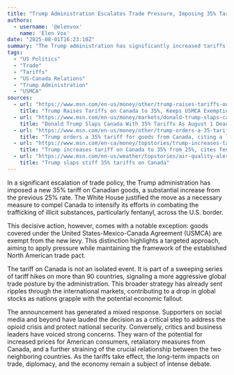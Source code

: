 ```yaml
---
title: "Trump Administration Escalates Trade Pressure, Imposing 35% Tariff on Canadian Goods"
authors:
  - username: '@elenvox'
    name: 'Elen Vox'
date: "2025-08-01T16:23:10Z"
summary: "The Trump administration has significantly increased tariffs on Canadian imports to 35%, citing Canada's alleged inaction on stemming the flow of illicit drugs. The move, which exempts goods under the USMCA trade pact, is part of a broader tariff strategy affecting over 90 countries and has sparked considerable debate."
tags:
  - "US Politics"
  - "Trade"
  - "Tariffs"
  - "US-Canada Relations"
  - "Trump Administration"
  - "USMCA"
sources:
  - url: "https://www.msn.com/en-us/money/other/trump-raises-tariffs-on-canada-to-35-keeps-usmca-exemption/ar-AA1JGpqo"
    title: "Trump Raises Tariffs on Canada to 35%, Keeps USMCA Exemption"
  - url: "https://www.msn.com/en-us/money/markets/donald-trump-slaps-canada-with-35-tariffs-as-august-1-deadline-passes/ar-AA1JI70x"
    title: "Donald Trump Slaps Canada With 35% Tariffs As August 1 Deadline Passes — Update"
  - url: "https://www.msn.com/en-us/money/other/trump-orders-a-35-tariff-for-goods-from-canada-citing-a-lack-of-cooperation-on-illicit-drugs/ar-AA1JHOv9"
    title: "Trump orders a 35% tariff for goods from Canada, citing a lack of cooperation on illicit drugs"
  - url: "https://www.msn.com/en-ca/money/topstories/trump-increases-tariff-on-canada-to-35-from-25-cites-fentanyl/ar-AA1JHhKd"
    title: "Trump increases tariff on Canada to 35% from 25%, cites fentanyl"
  - url: "https://www.msn.com/en-us/weather/topstories/air-quality-alert-extended-in-wisconsin-until-noon-aug-1-as-wildfire-smoke-lingers/ar-AA1JIJFm"
    title: "Trump slaps stiff 35% tariffs on Canada"
---
```


In a significant escalation of trade policy, the Trump administration has imposed a new 35% tariff on Canadian goods, a substantial increase from the previous 25% rate. The White House justified the move as a necessary measure to compel Canada to intensify its efforts in combating the trafficking of illicit substances, particularly fentanyl, across the U.S. border.

This decisive action, however, comes with a notable exception: goods covered under the United States-Mexico-Canada Agreement (USMCA) are exempt from the new levy. This distinction highlights a targeted approach, aiming to apply pressure while maintaining the framework of the established North American trade pact.

The tariff on Canada is not an isolated event. It is part of a sweeping series of tariff hikes on more than 90 countries, signaling a more aggressive global trade posture by the administration. This broader strategy has already sent ripples through the international markets, contributing to a drop in global stocks as nations grapple with the potential economic fallout.

The announcement has generated a mixed response. Supporters on social media and beyond have lauded the decision as a critical step to address the opioid crisis and protect national security. Conversely, critics and business leaders have voiced strong concerns. They warn of the potential for increased prices for American consumers, retaliatory measures from Canada, and a further straining of the crucial relationship between the two neighboring countries. As the tariffs take effect, the long-term impacts on trade, diplomacy, and the economy remain a subject of intense debate.
